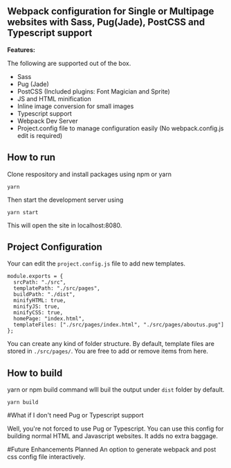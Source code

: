 ## Webpack configuration for Single or Multipage websites with Sass, Pug(Jade), PostCSS and Typescript support

**Features:**

The following are supported out of the box.

- Sass
- Pug (Jade)
- PostCSS (Included plugins: Font Magician and Sprite)
- JS and HTML minification
- Inline image conversion for small images
- Typescript support
- Webpack Dev Server
- Project.config file to manage configuration easily (No webpack.config.js edit is required)

## How to run

Clone respository and install packages using npm or yarn

```
yarn
```

Then start the development server using

```
yarn start
```

This will open the site in localhost:8080.

## Project Configuration

Your can edit the `project.config.js` file to add new templates.

```
module.exports = {
  srcPath: "./src",
  templatePath: "./src/pages",
  buildPath: "./dist",
  minifyHTML: true,
  minifyJS: true,
  minifyCSS: true,
  homePage: "index.html",
  templateFiles: ["./src/pages/index.html", "./src/pages/aboutus.pug"]
};

```

You can create any kind of folder structure. By default, template files are stored in `./src/pages/`. You are free to add or remove items from here.

## How to build

yarn or npm build command wlll buil the output under `dist` folder by default.

```
yarn build
```

#What if I don't need Pug or Typescript support

Well, you're not forced to use Pug or Typescript. You can use this config for building normal HTML and Javascript websites. It adds no extra baggage.

#Future Enhancements Planned
An option to generate webpack and post css config file interactively.
